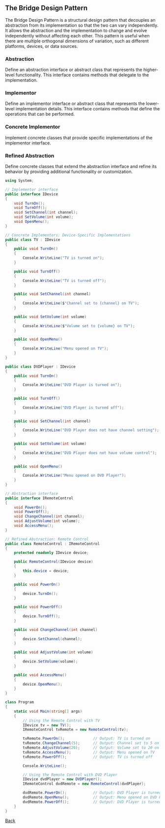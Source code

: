 ## The Bridge Design Pattern

The Bridge Design Pattern is a structural design pattern that decouples an abstraction from its implementation so that the two can vary independently. It allows the abstraction and the implementation to change and evolve independently without affecting each other. This pattern is useful when there are multiple orthogonal dimensions of variation, such as different platforms, devices, or data sources.

### Abstraction
Define an abstraction interface or abstract class that represents the higher-level functionality. This interface contains methods that delegate to the implementation.

### Implementor
Define an implementor interface or abstract class that represents the lower-level implementation details. This interface contains methods that define the operations that can be performed.

### Concrete Implementor
Implement concrete classes that provide specific implementations of the implementor interface.

### Refined Abstraction
Define concrete classes that extend the abstraction interface and refine its behavior by providing additional functionality or customization.

```csharp
using System;

// Implementor interface
public interface IDevice
{
    void TurnOn();
    void TurnOff();
    void SetChannel(int channel);
    void SetVolume(int volume);
    void OpenMenu();
}

// Concrete Implementors: Device-Specific Implementations
public class TV : IDevice
{
    public void TurnOn()
    {
        Console.WriteLine("TV is turned on");
    }

    public void TurnOff()
    {
        Console.WriteLine("TV is turned off");
    }

    public void SetChannel(int channel)
    {
        Console.WriteLine($"Channel set to {channel} on TV");
    }

    public void SetVolume(int volume)
    {
        Console.WriteLine($"Volume set to {volume} on TV");
    }

    public void OpenMenu()
    {
        Console.WriteLine("Menu opened on TV");
    }
}

public class DVDPlayer : IDevice
{
    public void TurnOn()
    {
        Console.WriteLine("DVD Player is turned on");
    }

    public void TurnOff()
    {
        Console.WriteLine("DVD Player is turned off");
    }

    public void SetChannel(int channel)
    {
        Console.WriteLine("DVD Player does not have channel setting");
    }

    public void SetVolume(int volume)
    {
        Console.WriteLine("DVD Player does not have volume control");
    }

    public void OpenMenu()
    {
        Console.WriteLine("Menu opened on DVD Player");
    }
}

// Abstraction interface
public interface IRemoteControl
{
    void PowerOn();
    void PowerOff();
    void ChangeChannel(int channel);
    void AdjustVolume(int volume);
    void AccessMenu();
}

// Refined Abstraction: Remote Control
public class RemoteControl : IRemoteControl
{
    protected readonly IDevice device;

    public RemoteControl(IDevice device)
    {
        this.device = device;
    }

    public void PowerOn()
    {
        device.TurnOn();
    }

    public void PowerOff()
    {
        device.TurnOff();
    }

    public void ChangeChannel(int channel)
    {
        device.SetChannel(channel);
    }

    public void AdjustVolume(int volume)
    {
        device.SetVolume(volume);
    }

    public void AccessMenu()
    {
        device.OpenMenu();
    }
}

class Program
{
    static void Main(string[] args)
    {
        // Using the Remote Control with TV
        IDevice tv = new TV();
        IRemoteControl tvRemote = new RemoteControl(tv);

        tvRemote.PowerOn();             // Output: TV is turned on
        tvRemote.ChangeChannel(5);      // Output: Channel set to 5 on TV
        tvRemote.AdjustVolume(20);      // Output: Volume set to 20 on TV
        tvRemote.AccessMenu();          // Output: Menu opened on TV
        tvRemote.PowerOff();            // Output: TV is turned off

        Console.WriteLine();

        // Using the Remote Control with DVD Player
        IDevice dvdPlayer = new DVDPlayer();
        IRemoteControl dvdRemote = new RemoteControl(dvdPlayer);

        dvdRemote.PowerOn();            // Output: DVD Player is turned on
        dvdRemote.OpenMenu();           // Output: Menu opened on DVD Player
        dvdRemote.PowerOff();           // Output: DVD Player is turned off
    }
}
```
[Back](README.md/#bridge)
